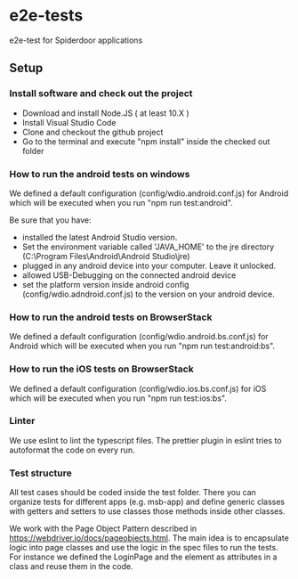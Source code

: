# e2e-tests

e2e-test for Spiderdoor applications

## Setup

### Install software and check out the project

- Download and install Node.JS ( at least 10.X )
- Install Visual Studio Code
- Clone and checkout the github project
- Go to the terminal and execute "npm install" inside the checked out folder

### How to run the android tests on windows

We defined a default configuration (config/wdio.android.conf.js) for Android which will be executed when you run "npm run test:android".

Be sure that you have:

- installed the latest Android Studio version.
- Set the environment variable called 'JAVA_HOME' to the jre directory (C:\Program Files\Android\Android Studio\jre\)
- plugged in any android device into your computer. Leave it unlocked.
- allowed USB-Debugging on the connected android device
- set the platform version inside android config (config/wdio.adndroid.conf.js) to the version on your android device.

### How to run the android tests on BrowserStack

We defined a default configuration (config/wdio.android.bs.conf.js) for Android which will be executed when you run "npm run test:android:bs".

### How to run the iOS tests on BrowserStack

We defined a default configuration (config/wdio.ios.bs.conf.js) for iOS which will be executed when you run "npm run test:ios:bs".

### Linter

We use eslint to lint the typescript files. The prettier plugin in eslint tries to autoformat the code on every run.

### Test structure

All test cases should be coded inside the test folder. There you can organize tests for different apps (e.g. msb-app) and define generic classes with getters and setters to use classes those methods inside other classes.

We work with the Page Object Pattern described in <https://webdriver.io/docs/pageobjects.html>. The main idea is to encapsulate logic into page classes and use the logic in the spec files to run the tests.
For instance we defined the LoginPage and the element as attributes in a class and reuse them in the code.
